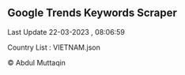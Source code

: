 

## Google Trends Keywords Scraper 
 
Last Update 22-03-2023 , 08:06:59

Country List :
VIETNAM.json



© Abdul Muttaqin 
